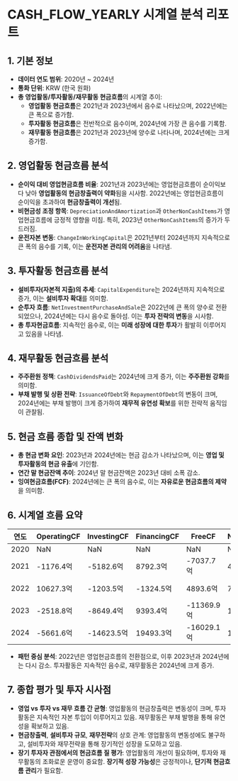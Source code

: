 # CASH_FLOW_YEARLY 시계열 분석 리포트

## 1. 기본 정보
- **데이터 연도 범위**: 2020년 ~ 2024년
- **통화 단위**: KRW (한국 원화)
- **총 영업활동/투자활동/재무활동 현금흐름**의 시계열 추이:
  - **영업활동 현금흐름**은 2021년과 2023년에서 음수로 나타났으며, 2022년에는 큰 폭으로 증가함.
  - **투자활동 현금흐름**은 전반적으로 음수이며, 2024년에 가장 큰 음수를 기록함.
  - **재무활동 현금흐름**은 2021년과 2023년에 양수로 나타나며, 2024년에는 크게 증가함.

## 2. 영업활동 현금흐름 분석
- **순이익 대비 영업현금흐름 비율**: 2021년과 2023년에는 영업현금흐름이 순이익보다 낮아 **영업활동의 현금창출력이 약화**됨을 시사함. 2022년에는 영업현금흐름이 순이익을 초과하여 **현금창출력이 개선**됨.
- **비현금성 조정 항목**: `DepreciationAndAmortization`과 `OtherNonCashItems`가 영업현금흐름에 긍정적 영향을 미침. 특히, 2023년 `OtherNonCashItems`의 증가가 두드러짐.
- **운전자본 변동**: `ChangeInWorkingCapital`은 2021년부터 2024년까지 지속적으로 큰 폭의 음수를 기록, 이는 **운전자본 관리의 어려움**을 나타냄.

## 3. 투자활동 현금흐름 분석
- **설비투자(자본적 지출)의 추세**: `CapitalExpenditure`는 2024년까지 지속적으로 증가, 이는 **설비투자 확대**를 의미함.
- **순투자 흐름**: `NetInvestmentPurchaseAndSale`은 2022년에 큰 폭의 양수로 전환되었으나, 2024년에는 다시 음수로 돌아섬. 이는 **투자 전략의 변동**을 시사함.
- **총 투자현금흐름**: 지속적인 음수로, 이는 **미래 성장에 대한 투자**가 활발히 이루어지고 있음을 나타냄.

## 4. 재무활동 현금흐름 분석
- **주주환원 정책**: `CashDividendsPaid`는 2024년에 크게 증가, 이는 **주주환원 강화**를 의미함.
- **부채 발행 및 상환 전략**: `IssuanceOfDebt`와 `RepaymentOfDebt`의 변동이 크며, 2024년에는 부채 발행이 크게 증가하여 **재무적 유연성 확보**를 위한 전략적 움직임이 관찰됨.

## 5. 현금 흐름 종합 및 잔액 변화
- **총 현금 변화 요인**: 2023년과 2024년에는 현금 감소가 나타났으며, 이는 **영업 및 투자활동의 현금 유출**에 기인함.
- **연간 말 현금잔액 추이**: 2024년 말 현금잔액은 2023년 대비 소폭 감소.
- **잉여현금흐름(FCF)**: 2024년에는 큰 폭의 음수로, 이는 **자유로운 현금흐름의 제약**을 의미함.

## 6. 시계열 흐름 요약

| 연도 | OperatingCF | InvestingCF | FinancingCF | FreeCF | NetIncome | CapEx | EndCash |
|------|-------------|-------------|-------------|--------|-----------|-------|---------|
| 2020 | NaN         | NaN         | NaN         | NaN    | NaN       | NaN   | NaN     |
| 2021 | -1176.4억  | -5182.6억  | 8792.3억   | -7037.7억 | 4942.4억 | -5861.3억 | 12795.5억 |
| 2022 | 10627.3억  | -1203.5억  | -1324.5억  | 4893.6억 | 7364.3억 | -5733.7억 | 20864.9억 |
| 2023 | -2518.8억  | -8649.4억  | 9393.4억   | -11369.9억 | 11961.7억 | -8851.1억 | 19166.2억 |
| 2024 | -5661.6억  | -14623.5억 | 19493.3억  | -16029.1억 | 12526.7억 | -10367.5억 | 19014.9억 |

- **패턴 중심 분석**: 2022년은 영업현금흐름의 전환점으로, 이후 2023년과 2024년에는 다시 감소. 투자활동은 지속적인 음수로, 재무활동은 2024년에 크게 증가.

## 7. 종합 평가 및 투자 시사점
- **영업 vs 투자 vs 재무 흐름 간 균형**: 영업활동의 현금창출력은 변동성이 크며, 투자활동은 지속적인 자본 투입이 이루어지고 있음. 재무활동은 부채 발행을 통해 유연성을 확보하고 있음.
- **현금창출력**, **설비투자 규모**, **재무전략**의 상호 관계: 영업활동의 변동성에도 불구하고, 설비투자와 재무전략을 통해 장기적인 성장을 도모하고 있음.
- **장기 투자자 관점에서의 현금흐름 질 평가**: 영업활동의 개선이 필요하며, 투자와 재무활동의 조화로운 운영이 중요함. **장기적 성장 가능성**은 긍정적이나, **단기적 현금흐름 관리**가 필요함.